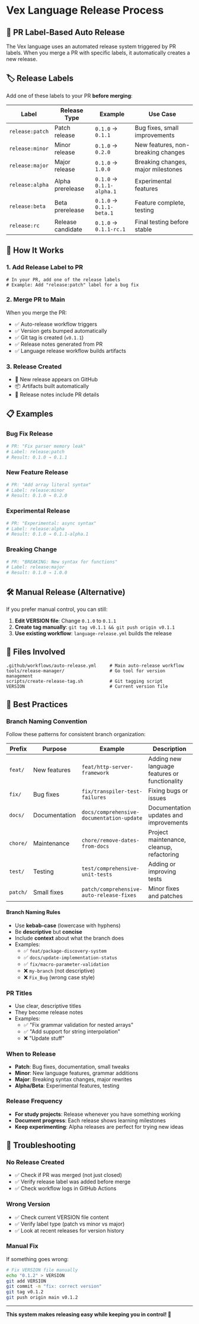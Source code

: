 # Vex Language Release Process

## 🎯 PR Label-Based Auto Release

The Vex language uses an automated release system triggered by PR labels. When you merge a PR with specific labels, it automatically creates a new release.

## 🏷️ Release Labels

Add one of these labels to your PR **before merging**:

| Label | Release Type | Example | Use Case |
|-------|--------------|---------|----------|
| `release:patch` | Patch release | `0.1.0` → `0.1.1` | Bug fixes, small improvements |
| `release:minor` | Minor release | `0.1.0` → `0.2.0` | New features, non-breaking changes |
| `release:major` | Major release | `0.1.0` → `1.0.0` | Breaking changes, major milestones |
| `release:alpha` | Alpha prerelease | `0.1.0` → `0.1.1-alpha.1` | Experimental features |
| `release:beta` | Beta prerelease | `0.1.0` → `0.1.1-beta.1` | Feature complete, testing |
| `release:rc` | Release candidate | `0.1.0` → `0.1.1-rc.1` | Final testing before stable |

## 🔄 How It Works

### 1. Add Release Label to PR
```
# In your PR, add one of the release labels
# Example: Add "release:patch" label for a bug fix
```

### 2. Merge PR to Main
When you merge the PR:
- ✅ Auto-release workflow triggers
- ✅ Version gets bumped automatically  
- ✅ Git tag is created (`v0.1.1`)
- ✅ Release notes generated from PR
- ✅ Language release workflow builds artifacts

### 3. Release Created
- 🎉 New release appears on GitHub
- 📦 Artifacts built automatically
- 📝 Release notes include PR details

## 📋 Examples

### Bug Fix Release
```bash
# PR: "Fix parser memory leak"
# Label: release:patch
# Result: 0.1.0 → 0.1.1
```

### New Feature Release
```bash
# PR: "Add array literal syntax" 
# Label: release:minor
# Result: 0.1.0 → 0.2.0
```

### Experimental Release
```bash
# PR: "Experimental: async syntax"
# Label: release:alpha
# Result: 0.1.0 → 0.1.1-alpha.1
```

### Breaking Change
```bash
# PR: "BREAKING: New syntax for functions"
# Label: release:major  
# Result: 0.1.0 → 1.0.0
```

## 🛠️ Manual Release (Alternative)

If you prefer manual control, you can still:

1. **Edit VERSION file**: Change `0.1.0` to `0.1.1`
2. **Create tag manually**: `git tag v0.1.1 && git push origin v0.1.1`
3. **Use existing workflow**: `language-release.yml` builds the release

## 📁 Files Involved

```
.github/workflows/auto-release.yml     # Main auto-release workflow
tools/release-manager/                 # Go tool for version management
scripts/create-release-tag.sh          # Git tagging script
VERSION                                # Current version file
```

## 🎯 Best Practices

### Branch Naming Convention

Follow these patterns for consistent branch organization:

| Prefix | Purpose | Example | Description |
|--------|---------|---------|-------------|
| `feat/` | New features | `feat/http-server-framework` | Adding new language features or functionality |
| `fix/` | Bug fixes | `fix/transpiler-test-failures` | Fixing bugs or issues |
| `docs/` | Documentation | `docs/comprehensive-documentation-update` | Documentation updates and improvements |
| `chore/` | Maintenance | `chore/remove-dates-from-docs` | Project maintenance, cleanup, refactoring |
| `test/` | Testing | `test/comprehensive-unit-tests` | Adding or improving tests |
| `patch/` | Small fixes | `patch/comprehensive-auto-release-fixes` | Minor fixes and patches |

#### Branch Naming Rules
- Use **kebab-case** (lowercase with hyphens)
- Be **descriptive** but **concise**
- Include **context** about what the branch does
- Examples:
  - ✅ `feat/package-discovery-system`
  - ✅ `docs/update-implementation-status`
  - ✅ `fix/macro-parameter-validation`
  - ❌ `my-branch` (not descriptive)
  - ❌ `Fix_Bug` (wrong case style)

### PR Titles
- Use clear, descriptive titles
- They become release notes
- Examples:
  - ✅ "Fix grammar validation for nested arrays"
  - ✅ "Add support for string interpolation" 
  - ❌ "Update stuff"

### When to Release
- **Patch**: Bug fixes, documentation, small tweaks
- **Minor**: New language features, grammar additions
- **Major**: Breaking syntax changes, major rewrites
- **Alpha/Beta**: Experimental features, testing

### Release Frequency
- **For study projects**: Release whenever you have something working
- **Document progress**: Each release shows learning milestones
- **Keep experimenting**: Alpha releases are perfect for trying new ideas

## 🚨 Troubleshooting

### No Release Created
- ✅ Check if PR was merged (not just closed)
- ✅ Verify release label was added before merge
- ✅ Check workflow logs in GitHub Actions

### Wrong Version
- ✅ Check current VERSION file content
- ✅ Verify label type (patch vs minor vs major)
- ✅ Look at recent releases for version history

### Manual Fix
If something goes wrong:
```bash
# Fix VERSION file manually
echo "0.1.2" > VERSION
git add VERSION
git commit -m "fix: correct version"
git tag v0.1.2
git push origin main v0.1.2
```

---

**This system makes releasing easy while keeping you in control! 🚀**

